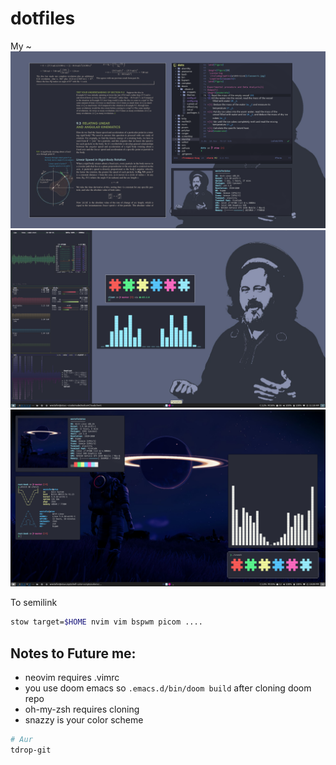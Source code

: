 # dotfiles

My ~
![Image 3](./img3.png)
![Image 2](./img2.png)
![Image 1](./img1.png)

To semilink

```sh
stow target=$HOME nvim vim bspwm picom ....
```

## Notes to Future me:

- neovim requires .vimrc
- you use doom emacs so `.emacs.d/bin/doom build` after cloning doom repo
- oh-my-zsh requires cloning
- snazzy is your color scheme

```sh
# Aur
tdrop-git

```

<!-- cpupower-gui -->
<!-- fswatch -->
<!-- notification-daemon -->
<!-- xodotools -->
<!-- jmtpfs -->
<!-- org-protocol-emacsclient -->
